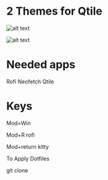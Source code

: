 # 2 Themes for Qtile


![alt text](https://media.discordapp.net/attachments/965277006298251304/1050120512182943764/aesthetic.png?width=731&height=411)

![alt text](https://media.discordapp.net/attachments/965277006298251304/1050120642374144061/Ekran_Goruntusu_-_2022-12-04_14-59-02.png?width=731&height=411)



# Needed apps
Rofi
Neofetch
Qtile

# Keys
Mod=Win

Mod+R rofi

Mod+return kitty

To Apply Dotfiles 

git clone 
